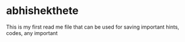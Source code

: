 # abhishekthete
This is my first read me file that can be used for saving important hints, codes, any important
